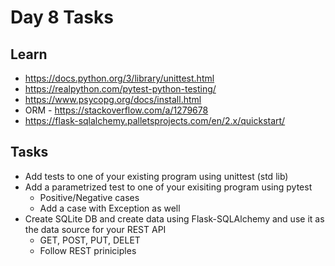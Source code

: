 # Day 8 Tasks

## Learn

  - https://docs.python.org/3/library/unittest.html
  - https://realpython.com/pytest-python-testing/
  - https://www.psycopg.org/docs/install.html
  - ORM - https://stackoverflow.com/a/1279678
  - https://flask-sqlalchemy.palletsprojects.com/en/2.x/quickstart/

## Tasks

  - Add tests to one of your existing program using unittest (std lib)
  - Add a parametrized test to one of your exisiting program using pytest
    - Positive/Negative cases
    - Add a case with Exception as well
  - Create SQLite DB and create data using Flask-SQLAlchemy and use it as the data source for your REST API
    - GET, POST, PUT, DELET
    - Follow REST priniciples
